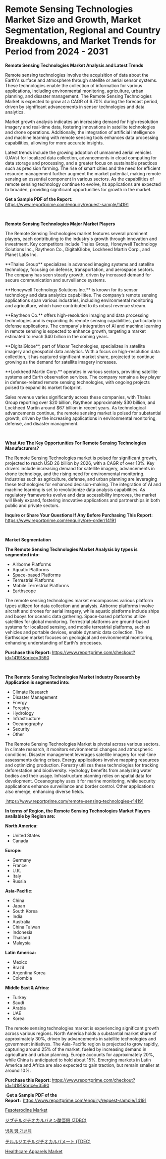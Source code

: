 <p><h1>Remote Sensing Technologies Market Size and Growth, Market Segmentation, Regional and Country Breakdowns, and Market Trends for Period from 2024 -  2031</h1></p><p><strong>Remote Sensing Technologies Market Analysis and Latest Trends</strong></p>
<p><p>Remote sensing technologies involve the acquisition of data about the Earth's surface and atmosphere through satellite or aerial sensor systems. These technologies enable the collection of information for various applications, including environmental monitoring, agriculture, urban planning, and disaster management. The Remote Sensing Technologies Market is expected to grow at a CAGR of 6.70% during the forecast period, driven by significant advancements in sensor technologies and data analytics.</p><p>Market growth analysis indicates an increasing demand for high-resolution imagery and real-time data, fostering innovations in satellite technologies and drone operations. Additionally, the integration of artificial intelligence and machine learning with remote sensing tools enhances data processing capabilities, allowing for more accurate insights. </p><p>Latest trends include the growing adoption of unmanned aerial vehicles (UAVs) for localized data collection, advancements in cloud computing for data storage and processing, and a greater focus on sustainable practices such as precision farming. The rise of smart cities and the need for efficient resource management further augment the market potential, making remote sensing an essential component in various sectors. As the capabilities of remote sensing technology continue to evolve, its applications are expected to broaden, providing significant opportunities for growth in the market.</p></p>
<p><strong>Get a Sample PDF of the Report:&nbsp;</strong> <a href="https://www.reportprime.com/enquiry/request-sample/14191">https://www.reportprime.com/enquiry/request-sample/14191</a></p>
<p>&nbsp;</p>
<p><strong>Remote Sensing Technologies Major Market Players</strong></p>
<p><p>The Remote Sensing Technologies market features several prominent players, each contributing to the industry's growth through innovation and investment. Key competitors include Thales Group, Honeywell Technology Solutions Inc., Raytheon Co., DigitalGlobe, Lockheed Martin Corp., and Planet Labs Inc.</p><p>**Thales Group** specializes in advanced imaging systems and satellite technology, focusing on defense, transportation, and aerospace sectors. The company has seen steady growth, driven by increased demand for secure communication and surveillance systems.</p><p>**Honeywell Technology Solutions Inc.** is known for its sensor technology and data analytics capabilities. The company’s remote sensing applications span various industries, including environmental monitoring and agriculture, which have contributed to its robust revenue stream. </p><p>**Raytheon Co.** offers high-resolution imaging and data processing technologies and is expanding its remote sensing capabilities, particularly in defense applications. The company's integration of AI and machine learning in remote sensing is expected to enhance growth, targeting a market estimated to reach $40 billion in the coming years.</p><p>**DigitalGlobe**, part of Maxar Technologies, specializes in satellite imagery and geospatial data analytics. With a focus on high-resolution data collection, it has captured significant market share, projected to continue growing as the demand for satellite imagery increases.</p><p>**Lockheed Martin Corp.** operates in various sectors, providing satellite systems and Earth observation services. The company remains a key player in defense-related remote sensing technologies, with ongoing projects poised to expand its market footprint.</p><p>Sales revenue varies significantly across these companies, with Thales Group reporting over $20 billion, Raytheon approximately $30 billion, and Lockheed Martin around $67 billion in recent years. As technological advancements continue, the remote sensing market is poised for substantial growth, driven by the increasing applications in environmental monitoring, defense, and disaster management.</p></p>
<p>&nbsp;</p>
<p><strong>What Are The Key Opportunities For Remote Sensing Technologies Manufacturers?</strong></p>
<p><p>The Remote Sensing Technologies market is poised for significant growth, projected to reach USD 26 billion by 2026, with a CAGR of over 13%. Key drivers include increasing demand for satellite imagery, advancements in drone technology, and the rising need for environmental monitoring. Industries such as agriculture, defense, and urban planning are leveraging these technologies for enhanced decision-making. The integration of AI and machine learning is set to revolutionize data analysis capabilities. As regulatory frameworks evolve and data accessibility improves, the market will likely expand, fostering innovative applications and partnerships in both public and private sectors.</p></p>
<p><strong>Inquire or Share Your Questions If Any Before Purchasing This Report:</strong> <a href="https://www.reportprime.com/enquiry/pre-order/14191">https://www.reportprime.com/enquiry/pre-order/14191</a></p>
<p>&nbsp;</p>
<p><strong>Market Segmentation</strong></p>
<p><strong>The Remote Sensing Technologies Market Analysis by types is segmented into:</strong></p>
<p><ul><li>Airborne Platforms</li><li>Aquatic Platforms</li><li>Space-based Platforms</li><li>Terrestrial Platforms</li><li>Mobile Terrestrial Platforms</li><li>Earthscope</li></ul></p>
<p><p>The remote sensing technologies market encompasses various platform types utilized for data collection and analysis. Airborne platforms involve aircraft and drones for aerial imagery, while aquatic platforms include ships and buoys for oceanic data gathering. Space-based platforms utilize satellites for global monitoring. Terrestrial platforms are ground-based systems for localized sensing, and mobile terrestrial platforms, such as vehicles and portable devices, enable dynamic data collection. The Earthscope market focuses on geological and environmental monitoring, enhancing understanding of Earth's processes.</p></p>
<p><strong>Purchase this Report:&nbsp;</strong><a href="https://www.reportprime.com/checkout?id=14191&price=3590">https://www.reportprime.com/checkout?id=14191&price=3590</a></p>
<p>&nbsp;</p>
<p><strong>The Remote Sensing Technologies Market Industry Research by Application is segmented into:</strong></p>
<p><ul><li>Climate Research</li><li>Disaster Management</li><li>Energy</li><li>Forestry</li><li>Hydrology</li><li>Infrastructure</li><li>Oceanography</li><li>Security</li><li>Other</li></ul></p>
<p><p>The Remote Sensing Technologies Market is pivotal across various sectors. In climate research, it monitors environmental changes and atmospheric conditions. Disaster management leverages satellite imagery for real-time assessments during crises. Energy applications involve mapping resources and optimizing production. Forestry utilizes these technologies for tracking deforestation and biodiversity. Hydrology benefits from analyzing water bodies and their usage. Infrastructure planning relies on spatial data for development. Oceanography uses it for marine monitoring, while security applications enhance surveillance and border control. Other applications also emerge, enhancing diverse fields.</p></p>
<p><a href="https://www.reportprime.com/remote-sensing-technologies-r14191">&nbsp;https://www.reportprime.com/remote-sensing-technologies-r14191</a></p>
<p><strong>In terms of Region, the Remote Sensing Technologies Market Players available by Region are:</strong></p>
<p>
    <p> <strong> North America: </strong>
        <ul>
            <li>United States</li>
            <li>Canada</li>
        </ul>
        </p> 
    <p> <strong> Europe: </strong>
        <ul>
            <li>Germany</li>
            <li>France</li>
            <li>U.K.</li>
            <li>Italy</li>
            <li>Russia</li>
        </ul>
        </p> 
    <p> <strong> Asia-Pacific: </strong>
        <ul>
            <li>China</li>
            <li>Japan</li>
            <li>South Korea</li>
            <li>India</li>
            <li>Australia</li>
            <li>China Taiwan</li>
            <li>Indonesia</li>
            <li>Thailand</li>
            <li>Malaysia</li>
        </ul>
        </p> 
    <p> <strong> Latin America: </strong>
        <ul>
            <li>Mexico</li>
            <li>Brazil</li>
            <li>Argentina Korea</li>
            <li>Colombia</li>
        </ul>
        </p> 
    <p> <strong> Middle East & Africa: </strong>
        <ul>
            <li>Turkey</li>
            <li>Saudi</li>
            <li>Arabia</li>
            <li>UAE</li>
            <li>Korea</li>
        </ul>
    </p>
    </p>
<p><p>The remote sensing technologies market is experiencing significant growth across various regions. North America holds a substantial market share of approximately 30%, driven by advancements in satellite technologies and government initiatives. The Asia-Pacific region is projected to grow rapidly, capturing around 25% of the market, fueled by increasing demand in agriculture and urban planning. Europe accounts for approximately 20%, while China is anticipated to hold about 15%. Emerging markets in Latin America and Africa are also expected to gain traction, but remain smaller at around 10%.</p></p>
<p><strong>Purchase this Report: </strong><a href="https://www.reportprime.com/checkout?id=14191&price=3590">https://www.reportprime.com/checkout?id=14191&price=3590</a></p>
<p>&nbsp;<strong>Get a Sample PDF of the Report:&nbsp;&nbsp;</strong><a href="https://www.reportprime.com/enquiry/request-sample/14191">https://www.reportprime.com/enquiry/request-sample/14191</a></p>
<p><strong></strong></p>
<p><p><a href="https://github.com/fty54g/Market-Research-Report-List-1/blob/main/fesoterodine-market.md">Fesoterodine Market</a></p><p><a href="https://marciimhc.medium.com/%E4%BA%9C%E9%89%9B%E3%82%B8%E3%83%96%E3%83%81%E3%83%AB%E3%82%B8%E3%83%81%E3%82%AA%E3%82%AB%E3%83%AB%E3%83%90%E3%83%A1%E3%83%BC%E3%83%88-zdbc-%E5%B8%82%E5%A0%B4%E3%81%AF2024%E5%B9%B4%E3%81%8B%E3%82%892031%E5%B9%B4%E3%81%AB%E3%81%8B%E3%81%91%E3%81%A6%E3%81%A9%E3%81%AE%E3%82%88%E3%81%86%E3%81%AB%E5%A4%89%E5%8C%96%E3%81%97%E3%81%A6%E3%81%84%E3%81%BE%E3%81%99%E3%81%8B-b7ac751b926a">ジブチルジチオカルバミン酸亜鉛 (ZDBC)</a></p><p><a href="https://medium.com/@percyhagernes9778/frozen-bread-improver-market-%EC%9D%98-%EA%B8%80%EB%A1%9C%EB%B2%8C-%EC%8B%9C%EC%9E%A5-%EA%B0%9C%EC%9A%94%EB%8A%94-%EC%A0%84-%EC%84%B8%EA%B3%84-%EB%B0%8F-%EC%A3%BC%EC%9A%94-%EC%8B%9C%EC%9E%A5%EC%9D%98-%EC%82%B0%EC%97%85%EC%97%90-%EC%98%81%ED%96%A5%EC%9D%84-%EB%AF%B8%EC%B9%98%EB%8A%94-%EC%A3%BC%EC%9A%94-%ED%8A%B8%EB%A0%8C%EB%93%9C%EC%97%90-%EB%8C%80%ED%95%9C-%EB%8F%85%ED%8A%B9%ED%95%9C-%EA%B4%80%EC%A0%90%EC%9D%84-%EC%A0%9C%EA%B3%B5%ED%95%A9%EB%8B%88%EB%8B%A4-2e1f11cabe67">냉동 빵 개선제</a></p><p><a href="https://marciimhc.medium.com/%E3%83%86%E3%83%AC%E3%83%ABium%E3%82%B8%E3%82%A8%E3%83%81%E3%83%AB%E3%82%B8%E3%83%81%E3%82%AA%E3%82%AB%E3%83%AB%E3%83%90%E3%83%A1%E3%83%BC%E3%83%88-tdec-%E5%B8%82%E5%A0%B4%E3%81%AE%E5%B1%95%E6%9C%9B%E3%81%A8%E5%B8%82%E5%A0%B4%E3%82%B7%E3%82%A7%E3%82%A2%E5%88%86%E6%9E%90-%E6%88%90%E9%95%B7%E3%83%88%E3%83%AC%E3%83%B3%E3%83%89%E3%81%A8%E5%B8%82%E5%A0%B4%E4%BA%88%E6%B8%AC-2024-2031-a364a6f07997">テルルジエチルジチオカルバメート (TDEC)</a></p><p><a href="https://medium.com/@kareeout89567/the-healthcare-apparels-market-report-analyzes-important-operational-and-performance-data-so-one-4c0f1df899b4?postPublishedType=initial">Healthcare Apparels Market</a></p></p>